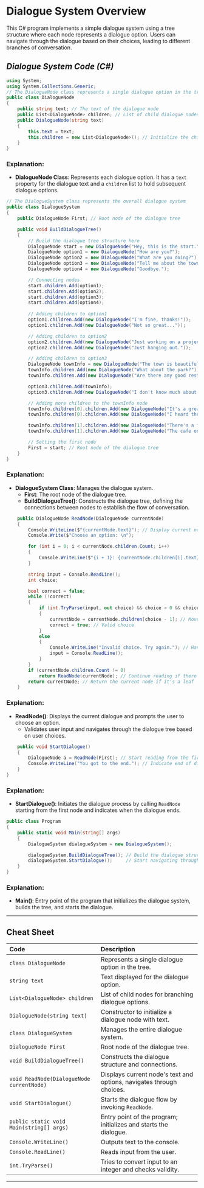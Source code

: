 # Dialogue System Overview

This C# program implements a simple dialogue system using a tree structure where each node represents a dialogue option. Users can navigate through the dialogue based on their choices, leading to different branches of conversation.

## *Dialogue System Code (C#)*

```csharp
using System;
using System.Collections.Generic;
// The DialogueNode class represents a single dialogue option in the tree
public class DialogueNode
{
    public string text; // The text of the dialogue node
    public List<DialogueNode> children; // List of child dialogue nodes
    public DialogueNode(string text)
    {
        this.text = text;
        this.children = new List<DialogueNode>(); // Initialize the children list
    }
}
```
### Explanation:
- **DialogueNode Class**: Represents each dialogue option. It has a `text` property for the dialogue text and a `children` list to hold subsequent dialogue options.

```csharp
// The DialogueSystem class represents the overall dialogue system
public class DialogueSystem
{
    public DialogueNode First; // Root node of the dialogue tree

    public void BuildDialogueTree()
    {
        // Build the dialogue tree structure here
        DialogueNode start = new DialogueNode("Hey, this is the start.");
        DialogueNode option1 = new DialogueNode("How are you?");
        DialogueNode option2 = new DialogueNode("What are you doing?");
        DialogueNode option3 = new DialogueNode("Tell me about the town.");
        DialogueNode option4 = new DialogueNode("Goodbye.");

        // Connecting nodes
        start.children.Add(option1);
        start.children.Add(option2);
        start.children.Add(option3);
        start.children.Add(option4);
        
        // Adding children to option1
        option1.children.Add(new DialogueNode("I'm fine, thanks!"));
        option1.children.Add(new DialogueNode("Not so great..."));

        // Adding children to option2
        option2.children.Add(new DialogueNode("Just working on a project."));
        option2.children.Add(new DialogueNode("Just hanging out."));

        // Adding children to option3
        DialogueNode townInfo = new DialogueNode("The town is beautiful, with a great park and lots of shops.");
        townInfo.children.Add(new DialogueNode("What about the park?"));
        townInfo.children.Add(new DialogueNode("Are there any good restaurants?"));

        option3.children.Add(townInfo);
        option3.children.Add(new DialogueNode("I don't know much about it."));

        // Adding more children to the townInfo node
        townInfo.children[0].children.Add(new DialogueNode("It's a great place to relax and enjoy nature."));
        townInfo.children[0].children.Add(new DialogueNode("I heard there's a lake nearby."));

        townInfo.children[1].children.Add(new DialogueNode("There's a fantastic Italian place downtown."));
        townInfo.children[1].children.Add(new DialogueNode("The cafe on Main Street is very popular."));

        // Setting the first node
        First = start; // Root node of the dialogue tree
    }
}
```
### Explanation:
- **DialogueSystem Class**: Manages the dialogue system.
  - **First**: The root node of the dialogue tree.
  - **BuildDialogueTree()**: Constructs the dialogue tree, defining the connections between nodes to establish the flow of conversation.

```csharp
    public DialogueNode ReadNode(DialogueNode currentNode)
    {
        Console.WriteLine($"{currentNode.text}"); // Display current node text
        Console.Write($"Choose an option: \n");

        for (int i = 0; i < currentNode.children.Count; i++)
        {
            Console.WriteLine($"{i + 1}: {currentNode.children[i].text}"); // Display options
        }

        string input = Console.ReadLine();
        int choice;

        bool correct = false;
        while (!correct)
        {
            if (int.TryParse(input, out choice) && choice > 0 && choice <= currentNode.children.Count)
            {
                currentNode = currentNode.children[choice - 1]; // Move to the chosen child
                correct = true; // Valid choice
            }
            else
            {
                Console.WriteLine("Invalid choice. Try again."); // Handle invalid input
                input = Console.ReadLine();
            }
        }
        if (currentNode.children.Count != 0)
            return ReadNode(currentNode); // Continue reading if there are more children
        return currentNode; // Return the current node if it's a leaf
    }
```
### Explanation:
- **ReadNode()**: Displays the current dialogue and prompts the user to choose an option.
  - Validates user input and navigates through the dialogue tree based on user choices.

```csharp
    public void StartDialogue()
    {
        DialogueNode a = ReadNode(First); // Start reading from the first node
        Console.WriteLine("You got to the end."); // Indicate end of dialogue
    }
}
```
### Explanation:
- **StartDialogue()**: Initiates the dialogue process by calling `ReadNode` starting from the first node and indicates when the dialogue ends.

```csharp
public class Program
{
    public static void Main(string[] args)
    {
        DialogueSystem dialogueSystem = new DialogueSystem();

        dialogueSystem.BuildDialogueTree(); // Build the dialogue structure
        dialogueSystem.StartDialogue();     // Start navigating through the dialogue
    }
}
```
### Explanation:
- **Main()**: Entry point of the program that initializes the dialogue system, builds the tree, and starts the dialogue.
---
## Cheat Sheet
| **Code**                                         | **Description**                                                 |
|:-------------------------------------------------|:---------------------------------------------------------------|
| `class DialogueNode`                             | Represents a single dialogue option in the tree.              |
| `string text`                                   | Text displayed for the dialogue option.                       |
| `List<DialogueNode> children`                   | List of child nodes for branching dialogue options.           |
| `DialogueNode(string text)`                      | Constructor to initialize a dialogue node with text.          |
| `class DialogueSystem`                           | Manages the entire dialogue system.                           |
| `DialogueNode First`                             | Root node of the dialogue tree.                               |
| `void BuildDialogueTree()`                       | Constructs the dialogue structure and connections.            |
| `void ReadNode(DialogueNode currentNode)`       | Displays current node's text and options, navigates through choices. |
| `void StartDialogue()`                           | Starts the dialogue flow by invoking `ReadNode`.             |
| `public static void Main(string[] args)`        | Entry point of the program; initializes and starts the dialogue. |
| `Console.WriteLine()`                            | Outputs text to the console.                                  |
| `Console.ReadLine()`                            | Reads input from the user.                                   |
| `int.TryParse()`                                 | Tries to convert input to an integer and checks validity.    |

---

